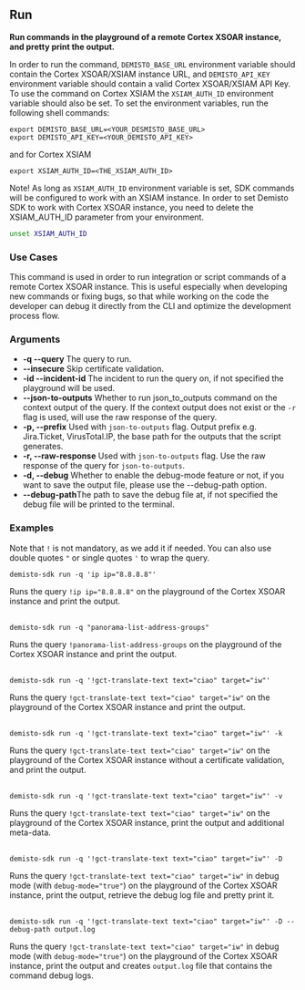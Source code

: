 ## Run

**Run commands in the playground of a remote Cortex XSOAR instance, and pretty print the output.**

In order to run the command, `DEMISTO_BASE_URL` environment variable should contain the Cortex XSOAR/XSIAM instance URL,
and `DEMISTO_API_KEY` environment variable should contain a valid Cortex XSOAR/XSIAM API Key.
To use the command on Cortex XSIAM the `XSIAM_AUTH_ID` environment variable should also be set.
To set the environment variables, run the following shell commands:
```
export DEMISTO_BASE_URL=<YOUR_DESMISTO_BASE_URL>
export DEMISTO_API_KEY=<YOUR_DEMISTO_API_KEY>
```
and for Cortex XSIAM
```
export XSIAM_AUTH_ID=<THE_XSIAM_AUTH_ID>
```
Note!
As long as `XSIAM_AUTH_ID` environment variable is set, SDK commands will be configured to work with an XSIAM instance.
In order to set Demisto SDK to work with Cortex XSOAR instance, you need to delete the XSIAM_AUTH_ID parameter from your environment.
```bash
unset XSIAM_AUTH_ID
```


### Use Cases
This command is used in order to run integration or script commands of a remote Cortex XSOAR instance. This is useful especially when developing new commands or fixing bugs, so that while working on the code the developer can debug it directly from the CLI and optimize the development process flow.


### Arguments
* **-q --query** The query to run.
* **--insecure** Skip certificate validation.
* **-id --incident-id** The incident to run the query on, if not specified the playground will be used.
* **--json-to-outputs** Whether to run json_to_outputs command on the context output of the query. If the context output does not exist or the `-r` flag is used, will use the raw response of the query.
* **-p, --prefix** Used with `json-to-outputs` flag. Output prefix e.g. Jira.Ticket, VirusTotal.IP, the base path for the outputs that the script generates.
* **-r, --raw-response** Used with `json-to-outputs` flag. Use the raw response of the query for `json-to-outputs`.
* **-d, --debug** Whether to enable the debug-mode feature or not, if you want to save the output file, please use the --debug-path option.
* **--debug-path**The path to save the debug file at, if not specified the debug file will be printed to the terminal.

### Examples
Note that `!` is not mandatory, as we add it if needed. You can also use double quotes `"` or single quotes `'` to wrap the query.
```
demisto-sdk run -q 'ip ip="8.8.8.8"'
```
Runs the query `!ip ip="8.8.8.8"` on the playground of the Cortex XSOAR instance and print the output.
<br/><br/>

```
demisto-sdk run -q "panorama-list-address-groups"
```
Runs the query `!panorama-list-address-groups` on the playground of the Cortex XSOAR instance and print the output.
<br/><br/>

```
demisto-sdk run -q '!gct-translate-text text="ciao" target="iw"'
```
Runs the query `!gct-translate-text text="ciao" target="iw"` on the playground of the Cortex XSOAR instance and print the output.
<br/><br/>
```
demisto-sdk run -q '!gct-translate-text text="ciao" target="iw"' -k
```
Runs the query `!gct-translate-text text="ciao" target="iw"` on the playground of the Cortex XSOAR instance without a certificate validation, and print the output.
<br/><br/>
```
demisto-sdk run -q '!gct-translate-text text="ciao" target="iw"' -v
```
Runs the query `!gct-translate-text text="ciao" target="iw"` on the playground of the Cortex XSOAR instance, print the output and additional meta-data.
<br/><br/>
```
demisto-sdk run -q '!gct-translate-text text="ciao" target="iw"' -D
```
Runs the query `!gct-translate-text text="ciao" target="iw"` in debug mode (with `debug-mode="true"`) on the playground of the Cortex XSOAR instance, print the output, retrieve the debug log file and pretty print it.
<br/><br/>
```
demisto-sdk run -q '!gct-translate-text text="ciao" target="iw"' -D --debug-path output.log
```
Runs the query `!gct-translate-text text="ciao" target="iw"` in debug mode (with `debug-mode="true"`) on the playground of the Cortex XSOAR instance, print the output and creates `output.log` file that contains the command debug logs.
